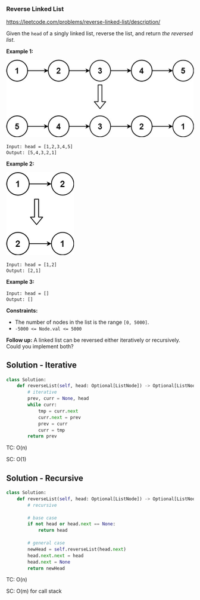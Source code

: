 ### Reverse Linked List

https://leetcode.com/problems/reverse-linked-list/description/

Given the `head` of a singly linked list, reverse the list, and return *the reversed list*.

 

**Example 1:**

![img](./assets/rev1ex1.jpg)

```
Input: head = [1,2,3,4,5]
Output: [5,4,3,2,1]
```

**Example 2:**

![img](./assets/rev1ex2.jpg)

```
Input: head = [1,2]
Output: [2,1]
```

**Example 3:**

```
Input: head = []
Output: []
```

 

**Constraints:**

- The number of nodes in the list is the range `[0, 5000]`.
- `-5000 <= Node.val <= 5000`

 

**Follow up:** A linked list can be reversed either iteratively or recursively. Could you implement both?



## Solution - Iterative

```python
class Solution:
    def reverseList(self, head: Optional[ListNode]) -> Optional[ListNode]:
        # iterative
        prev, curr = None, head
        while curr:
            tmp = curr.next
            curr.next = prev
            prev = curr
            curr = tmp
        return prev
```

TC: O(n)

SC: O(1)

## Solution - Recursive

```python
class Solution:
    def reverseList(self, head: Optional[ListNode]) -> Optional[ListNode]:
        # recursive

        # base case
        if not head or head.next == None:
            return head

        # general case
        newHead = self.reverseList(head.next)
        head.next.next = head
        head.next = None
        return newHead
```

TC: O(n)

SC: O(m) for call stack